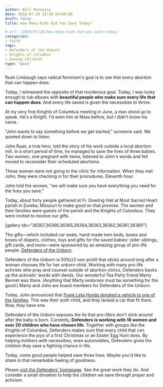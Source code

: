 ```yaml
---
author: Bill Hennessy
date: 2018-07-29 23:39:24+00:00
draft: false
title: How Many Kids Did You Save Today?

# url: /2018/07/29/how-many-kids-did-you-save-today/
categories:
- Faith
tags:
- Defenders of the Unborn
- Knights of Columbus
- Saving Children
type: "post"
---
```


Rush Limbaugh says radical feminism's goal is to see that every abortion that can happen does.

Today, I witnessed the opposite of that murderous goal. Today, I was lucky enough to rub elbows with **beautiful people who make sure every life that can happen does**. And every life saved is given the necessities to thrive.

At my very first Knights of Columbus meeting in June, a man stood up to speak. He's a Knight. I'd seen him at Mass before, but I didn't know his name.

"John wants to say something before we get started," someone said. We quieted down to listen.

John Ryan, a true hero, told the story of his work outside a local abortion mill. In a short period of time, he managed to save the lives of three babies. Two women, one pregnant with twins, listened to John's words and felt moved to reconsider their scheduled abortions.

These women were not going to the clinic for information. When they met John, they were checking in for their procedures. Eleventh hour.

John told the women, "we will make sure you have everything you need for the lives you save."

Today, about forty people gathered at Fr. Dowling Hall at Most Sacred Heart parish in Eureka, Missouri to make good on that promise. The women and their families were guests of the parish and the Knights of Columbus. They were invited to receive our gifts.

[gallery ids="36367,36366,36365,36364,36363,36362,36361,36360"]

The gifts—which included car seats, hand-made twin beds, boxes and boxes of diapers, clothes, toys and gifts for the saved babies' older siblings, gift cards, and more—were sponsored by an amazing group of pro-life people. [Defenders of the Unborn](https://stl-defenders.com/).

Defenders of the Unborn is 501(c)3 non-profit that sticks around long after a woman chooses life for her unborn child. Working with many pro-life activists who pray and counsel outside of abortion clinics, Defenders backs up the activists' words with deeds. Our wonderful Tea Party friend Marty Bennet was there. (Anything that Marty endorses must be something for the good.) Marty and John are board members for Defenders of the Unborn.

Today, John announced that [Frank Leta Honda donated a vehicle to one of the families](https://www.facebook.com/photo.php?fbid=1983639388315760&set=a.689364084409970.1073741827.100000091539486&type=3). This was their sixth child, and they lacked a car that fit them. Now, they have one.

Defenders of the Unborn exposes the lie that pro-lifers don't stick around after the baby is born. Currently, **Defenders is working with 18 women and over 20 children who have chosen life**. Together with groups like the Knights of Columbus, Defenders makes sure that every child that can experience the joys of a first Christmas or an Easter Egg Hunt does. By helping mothers with necessities, even automobiles, Defenders gives the children they save a fighting chance in life.

Today, some good people helped save three lives. Maybe you'd like to share in that remarkable feeling of goodness.

Please [visit the Defenders' homepage](https://stl-defenders.com/). See the great work they do. And consider a small donation to help the children we save through prayer and activism.
